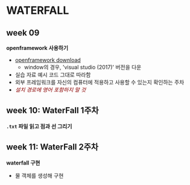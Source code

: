 # WATERFALL

## week 09
**openframework 사용하기**

* [openframework download](https://openframeworks.cc/download/)
    - window의 경우, 'visual studio (2017)' 버전을 다운 
* 실습 자료 예시 코드 그대로 따라함
* 외부 프레임워크를 자신의 컴퓨터에 적용하고 사용할 수 있는지 확인하는 주차
* <span style="color:darkred;">*설치 경로에 영어 포함하지 말 것*</span>

## week 10: WaterFall 1주차
**`.txt` 파일 읽고 점과 선 그리기**

## week 11: WaterFall 2주차
**waterfall 구현**

* 물 객체를 생성해 구현